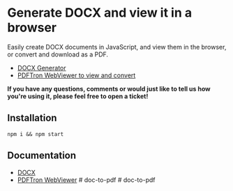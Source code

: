 # Generate DOCX and view it in a browser
Easily create DOCX documents in JavaScript, and view them in the browser, or convert and download as a PDF. 

- [DOCX Generator](https://www.npmjs.com/package/docx)
- [PDFTron WebViewer to view and convert](https://www.npmjs.com/package/@pdftron/webviewer)

**If you have any questions, comments or would just like to tell us how you're using it, please feel free to open a ticket!**

## Installation
```
npm i && npm start
```

## Documentation
- [DOCX](https://docx.js.org/#/)
- [PDFTron WebViewer](https://www.pdftron.com/documentation/web/get-started/)
#   d o c - t o - p d f  
 #   d o c - t o - p d f  
 